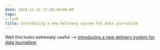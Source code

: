 ```yaml
---
date: 2024-11-12 17:30:10+00:00
tags:
- link
title: Introducing a new delivery system for data journalism
---
```


Well this looks extremely useful --> [Introducing a new delivery system for data journalism](https://palewi.re/posts/2024/10/30/data-journalism-delivery/)